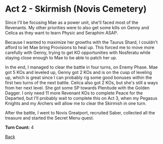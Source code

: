 # Act 2 - Skirmish (Novis Cemetery)

Since I'll be focusing Mae as a power unit, she'll faced most of the Revenants. My other priorities were to also get some kills on Genny and Celica as they want to learn Physic and Seraphim ASAP.

Because I wanted to maximize her growths with the Taurus Shard, I couldn't afford to let Mae bring Provisions to heal up. This forced me to move more carefully with Genny, trying to get KO opportunities with Nosferatu while staying close enough to Mae to be able to patch her up.

In the end, I managed to clear the battle in four turns, on Enemy Phase. Mae got 5 KOs and leveled up, Genny got 2 KOs and is on the cusp of leveling up, which is great since I can probably rig some good bonuses within the first two turns of the next battle. Celica also got 2 KOs, but she's still a ways from her next level. She got some SP towards Plenitude with the Golden Dagger. I only need 11 more Revenant KOs to complete Peace for the Departed, but I'll probably wait to complete this on Act 3, when my Pegasus Knights and my Archers will allow me to clear the Skirmish in one turn.

After the battle, I went to Novis Greatport, recruited Saber, collected all the treasure and started the Secret Menu quest.

**Turn Count:** 4

[Back](../README.md)